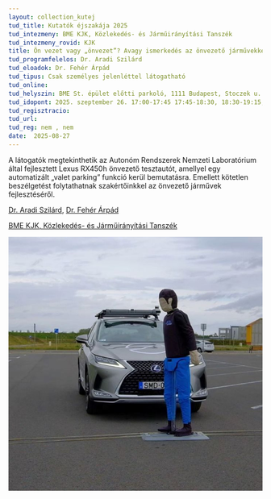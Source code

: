```yaml
---
layout: collection_kutej
tud_title: Kutatók éjszakája 2025
tud_intezmeny: BME KJK, Közlekedés- és Járműirányítási Tanszék
tud_intezmeny_rovid: KJK
title: Ön vezet vagy „önvezet”? Avagy ismerkedés az önvezető járművekkel.
tud_programfelelos: Dr. Aradi Szilárd
tud_eloadok: Dr. Fehér Árpád
tud_tipus: Csak személyes jelenléttel látogatható
tud_online: 
tud_helyszin: BME St. épület előtti parkoló, 1111 Budapest, Stoczek u. 2.
tud_idopont: 2025. szeptember 26. 17:00-17:45 17:45-18:30, 18:30-19:15, 19:15-20:00, 20:00-20:45
tud_regisztracio: 
tud_url: 
tud_reg: nem , nem
date:  2025-08-27
---
```


A látogatók megtekinthetik az Autonóm Rendszerek Nemzeti Laboratórium által fejlesztett Lexus RX450h önvezető tesztautót, 
amellyel egy automatizált „valet parking” funkció kerül bemutatásra. Emellett kötetlen beszélgetést folytathatnak szakértőinkkel az önvezető járművek fejlesztéséről.

[Dr. Aradi Szilárd](https://tudprog.bme.hu/kutatok_ejszakaja/profilok/aradi_szilard), [Dr. Fehér Árpád](https://tudprog.bme.hu/kutatok_ejszakaja/profilok/feher_arpad)

[BME KJK, Közlekedés- és Járműirányítási Tanszék](https://kjit.bme.hu/index.php/hu/)

![Ön vezet vagy „önvezet”? Avagy ismerkedés az önvezető járművekkel.](../2025/images/on-vezet-vagyonvezet-avagy-ismerkedes-az-onvezeto-jarmuvekkel.jpg)
